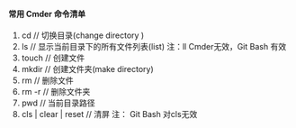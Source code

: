 #### 常用 Cmder 命令清单

1. cd  // 切换目录(change directory )
2. ls // 显示当前目录下的所有文件列表(list) 注：ll Cmder无效，Git Bash 有效
3. touch  // 创建文件
4. mkdir  // 创建文件夹(make directory)
5. rm // 删除文件
6. rm -r // 删除文件夹
7. pwd // 当前目录路径
8. cls | clear | reset  // 清屏  注： Git Bash 对cls无效

